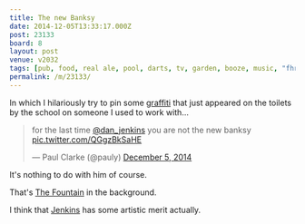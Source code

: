 ```yaml
---
title: The new Banksy
date: 2014-12-05T13:33:17.000Z
post: 23133
board: 8
layout: post
venue: v2032
tags: [pub, food, real ale, pool, darts, tv, garden, booze, music, "fhrs:344692", graffiti, fountain, jenkins]
permalink: /m/23133/
---
```

In which I hilariously try to pin some <a href="/wiki/graffiti">graffiti</a> that just appeared on the toilets by the school on someone I used to work with...

<blockquote class="twitter-tweet" lang="en"><p>for the last time <a href="https://twitter.com/dan_jenkins">@dan_jenkins</a> you are not the new banksy <a href="http://t.co/QGgzBkSaHE">pic.twitter.com/QGgzBkSaHE</a></p>&mdash; Paul Clarke (@pauly) <a href="https://twitter.com/pauly/status/540815554190508032">December 5, 2014</a></blockquote>
<script async src="//platform.twitter.com/widgets.js" charset="utf-8"></script>

It's nothing to do with him of course. 

That's <a href="/wiki/fountain">The Fountain</a> in the background.

I think that <a href="/wiki/jenkins">Jenkins</a> has some artistic merit actually.
